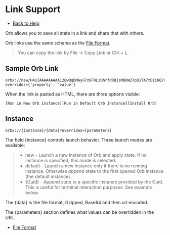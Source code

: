 # Link Support

* [Back to Help](all.md)

Orb allows you to save all state in a link and share that with others.

Orb links use the same schema as the [File Format](fileFormat.md).

> You can copy the link by File -> Copy Link or Ctrl + L.

## Sample Orb Link

```
orbx://new/H4sIAAAAAAAAA12QwQqDMAyG7z6F9LzDhrfdRBjsMBDW27pD1TA7tO1iHQ7x3ddW...?overrides={'property': 'value'}
```

When the link is pasted as HTML, there are three options visible:

```
[Run in New Orb Instance][Run in Default Orb Instance][Install Orb]
```

## Instance
```
orbx://{instance}/{data}?overrides={parameters}
```

The field {instance} controls launch behavior. Three launch modes are available:

> * new - Launch a new instance of Orb and apply state. If no instance is specified, this mode is selected.
> * default - Launch a new instance only if there is no running instance. Otherwise *append* state to the first opened Orb instance (the default instance).
> * {Guid} - Append state to a specific instance provided by the Guid. This is useful for terminal interaction purposes. See example below.

The {data} is the file format, Gzipped, Base64 and then url encoded.

The {parameters} section defines what values can be overridden in the URL.

* [File Format](fileFormat.md)